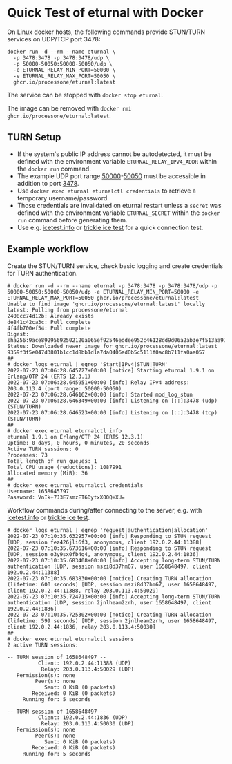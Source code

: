 # Quick Test of eturnal with Docker

On Linux docker hosts, the following commands provide STUN/TURN services on
UDP/TCP port 3478:

```
docker run -d --rm --name eturnal \
  -p 3478:3478 -p 3478:3478/udp \
  -p 50000-50050:50000-50050/udp \
  -e ETURNAL_RELAY_MIN_PORT=50000 \
  -e ETURNAL_RELAY_MAX_PORT=50050 \
  ghcr.io/processone/eturnal:latest
```

The service can be stopped with `docker stop eturnal`.

The image can be removed with `docker rmi ghcr.io/processone/eturnal:latest`.

## TURN Setup

- If the system's public IP address cannot be autodetected, it must be defined
  with the environment variable `ETURNAL_RELAY_IPV4_ADDR` within the `docker run` command.
- The example UDP port range [50000][1]-[50050][2] must be accessible in addition to
  port [3478][3].
- Use `docker exec eturnal eturnalctl credentials` to retrieve a
  temporary username/password.
- Those credentials are invalidated on eturnal restart unless a `secret` was
  defined with the environment variable `ETURNAL_SECRET` within the `docker run` command before generating them.
- Use e.g. [icetest.info][4] or [trickle ice test][5] for a quick connection test.

## Example workflow

Create the STUN/TURN service, check basic logging and create credentials for TURN authentication.

```shell
# docker run -d --rm --name eturnal -p 3478:3478 -p 3478:3478/udp -p 50000-50050:50000-50050/udp -e ETURNAL_RELAY_MIN_PORT=50000 -e ETURNAL_RELAY_MAX_PORT=50050 ghcr.io/processone/eturnal:latest
Unable to find image 'ghcr.io/processone/eturnal:latest' locally
latest: Pulling from processone/eturnal
2408cc74d12b: Already exists 
de841c42ca3c: Pull complete 
4f4fb700ef54: Pull complete 
Digest: sha256:9ace89295692502120a065ef92546eddee952c46128dd9d06a2ab3e7f513aa97
Status: Downloaded newer image for ghcr.io/processone/eturnal:latest
9359f3f5e047d3801b1cc1d8bb1d1a7da0406ad0b5c5111f0ac8b711fa0aa057
##
# docker logs eturnal | egrep 'Start|IPv4|STUN|TURN'
2022-07-23 07:06:28.645727+00:00 [notice] Starting eturnal 1.9.1 on Erlang/OTP 24 (ERTS 12.3.1)
2022-07-23 07:06:28.645951+00:00 [info] Relay IPv4 address: 203.0.113.4 (port range: 50000-50050)
2022-07-23 07:06:28.646162+00:00 [info] Started mod_log_stun
2022-07-23 07:06:28.646349+00:00 [info] Listening on [::]:3478 (udp) (STUN/TURN)
2022-07-23 07:06:28.646523+00:00 [info] Listening on [::]:3478 (tcp) (STUN/TURN)
##
# docker exec eturnal eturnalctl info
eturnal 1.9.1 on Erlang/OTP 24 (ERTS 12.3.1)
Uptime: 0 days, 0 hours, 0 minutes, 20 seconds
Active TURN sessions: 0
Processes: 73
Total length of run queues: 1
Total CPU usage (reductions): 1087991
Allocated memory (MiB): 36
##
# docker exec eturnal eturnalctl credentials
Username: 1658645797
Password: VnIk+7J3E7smzET6DytxX00Q+XU=
```

Workflow commands during/after connecting to the server, e.g. with [icetest.info][4] or [trickle ice test][5].

```shell
# docker logs eturnal | egrep 'request|authentication|allocation'
2022-07-23 07:10:35.632957+00:00 [info] Responding to STUN request [UDP, session fez426jli6f3, anonymous, client 192.0.2.44:11388]
2022-07-23 07:10:35.673616+00:00 [info] Responding to STUN request [UDP, session o3y9sx0fb4g4, anonymous, client 192.0.2.44:1836]
2022-07-23 07:10:35.683408+00:00 [info] Accepting long-term STUN/TURN authentication [UDP, session mszi8d37hm67, user 1658648497, client 192.0.2.44:11388]
2022-07-23 07:10:35.683830+00:00 [notice] Creating TURN allocation (lifetime: 600 seconds) [UDP, session mszi8d37hm67, user 1658648497, client 192.0.2.44:11388, relay 203.0.113.4:50029]
2022-07-23 07:10:35.724713+00:00 [info] Accepting long-term STUN/TURN authentication [UDP, session 2jnlheam2zrh, user 1658648497, client 192.0.2.44:1836]
2022-07-23 07:10:35.725302+00:00 [notice] Creating TURN allocation (lifetime: 599 seconds) [UDP, session 2jnlheam2zrh, user 1658648497, client 192.0.2.44:1836, relay 203.0.113.4:50030]
##
# docker exec eturnal eturnalctl sessions
2 active TURN sessions:

-- TURN session of 1658648497 --
          Client: 192.0.2.44:11388 (UDP)
           Relay: 203.0.113.4:50029 (UDP)
   Permission(s): none
         Peer(s): none
            Sent: 0 KiB (0 packets)
        Received: 0 KiB (0 packets)
     Running for: 5 seconds

-- TURN session of 1658648497 --
          Client: 192.0.2.44:1836 (UDP)
           Relay: 203.0.113.4:50030 (UDP)
   Permission(s): none
         Peer(s): none
            Sent: 0 KiB (0 packets)
        Received: 0 KiB (0 packets)
     Running for: 5 seconds
```

[1]: https://eturnal.net/documentation/#relay_min_port
[2]: https://eturnal.net/documentation/#relay_max_port
[3]: https://eturnal.net/documentation/#listen
[4]: https://icetest.info/
[5]: https://webrtc.github.io/samples/src/content/peerconnection/trickle-ice/
